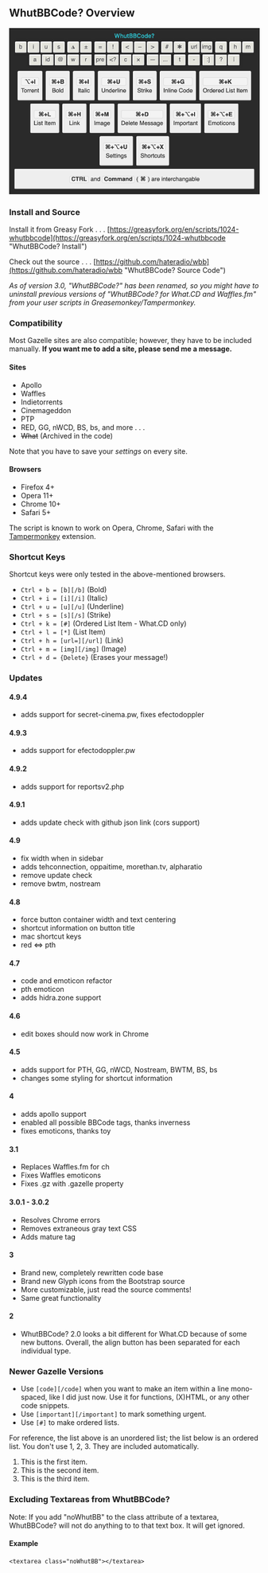 ## WhutBBCode? Overview

![WhutBBCode? Image](https://raw.githubusercontent.com/hateradio/wbb/master/screenshot.png "WhutBBCode?")

### Install and Source

Install it from Greasy Fork . . . [https://greasyfork.org/en/scripts/1024-whutbbcode](https://greasyfork.org/en/scripts/1024-whutbbcode "WhutBBCode? Install")

Check out the source . . . [https://github.com/hateradio/wbb](https://github.com/hateradio/wbb "WhutBBCode? Source Code")

_As of version 3.0, "WhutBBCode?" has been renamed, so you might have to uninstall previous versions of "WhutBBCode? for What.CD and Waffles.fm" from your user scripts in Greasemonkey/Tampermonkey._

### Compatibility

Most Gazelle sites are also compatible; however, they have to be included manually. **If you want me to add a site, please send me a message.**

#### Sites

*   Apollo
*   Waffles
*   Indietorrents
*   Cinemageddon
*   PTP
*   RED, GG, nWCD, BS, bs, and more . . .
*   <del>What</del> (Archived in the code)

Note that you have to save your _settings_ on every site.

#### Browsers

*   Firefox 4+
*   Opera 11+
*   Chrome 10+
*   Safari 5+

The script is known to work on Opera, Chrome, Safari with the [Tampermonkey](https://tampermonkey.net/?browser=safari "Tampermonkey") extension.

### Shortcut Keys

Shortcut keys were only tested in the above-mentioned browsers.


*   `Ctrl + b = [b][/b]` (Bold)
*   `Ctrl + i = [i][/i]` (Italic)
*   `Ctrl + u = [u][/u]` (Underline)
*   `Ctrl + s = [s][/s]` (Strike)
*   `Ctrl + k = [#]` (Ordered List Item - What.CD only)
*   `Ctrl + l = [*]` (List Item)
*   `Ctrl + h = [url=][/url]` (Link)
*   `Ctrl + m = [img][/img]` (Image)
*   `Ctrl + d = {Delete}` (Erases your message!)

### Updates

#### 4.9.4

 *   adds support for secret-cinema.pw, fixes efectodoppler

#### 4.9.3

 *   adds support for efectodoppler.pw

#### 4.9.2

*   adds support for reportsv2.php

#### 4.9.1

*   adds update check with github json link (cors support)

#### 4.9

*   fix width when in sidebar
*   adds tehconnection, oppaitime, morethan.tv, alpharatio
*   remove update check
*   remove bwtm, nostream

#### 4.8

*   force button container width and text centering
*   shortcut information on button title
*   mac shortcut keys
*   red <=> pth

#### 4.7

*   code and emoticon refactor
*   pth emoticon
*   adds hidra.zone support

#### 4.6

*   edit boxes should now work in Chrome

#### 4.5

*   adds support for PTH, GG, nWCD, Nostream, BWTM, BS, bs
*   changes some styling for shortcut information

#### 4

*   adds apollo support
*   enabled all possible BBCode tags, thanks inverness
*   fixes emoticons, thanks toy

#### 3.1

*   Replaces Waffles.fm for ch
*   Fixes Waffles emoticons
*   Fixes .gz with .gazelle property

#### 3.0.1 - 3.0.2

*   Resolves Chrome errors
*   Removes extraneous gray text CSS
*   Adds mature tag

#### 3

*   Brand new, completely rewritten code base
*   Brand new Glyph icons from the Bootstrap source
*   More customizable, just read the source comments!
*   Same great functionality

#### 2

*   WhutBBCode? 2.0 looks a bit different for What.CD because of some new buttons. Overall, the align button has been separated for each individual type.

### Newer Gazelle Versions

*   Use `[code][/code]` when you want to make an item within a line mono-spaced, like I did just now. Use it for functions, (X)HTML, or any other code snippets.
*   Use `[important][/important]` to mark something urgent.
*   Use `[#]` to make ordered lists.

For reference, the list above is an unordered list; the list below is an ordered list. You don't use 1, 2, 3\. They are included automatically.

1.  This is the first item.
2.  This is the second item.
3.  This is the third item.


### Excluding Textareas from WhutBBCode?

Note: If you add "noWhutBB" to the class attribute of a textarea, WhutBBCode? will not do anything to to that text box. It will get ignored.

#### Example

```
<textarea class="noWhutBB"></textarea>
```
